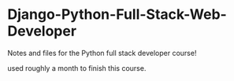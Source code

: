 # Django-Python-Full-Stack-Web-Developer
Notes and files for the Python full stack developer course!

used roughly a month to finish this course.

